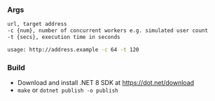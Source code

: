 ### Args
```sh
url, target address
-c {num}, number of concurrent workers e.g. simulated user count
-t {secs}, execution time in seconds

usage: http://address.example -c 64 -t 120
```

### Build
- Download and install .NET 8 SDK at https://dot.net/download
- `make` or `dotnet publish -o publish`
